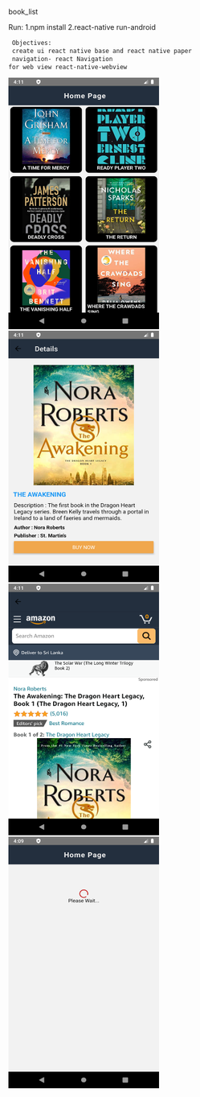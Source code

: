book_list


Run: 1.npm install
     2.react-native run-android
     
     Objectives:
     create ui react native base and react native paper
     navigation- react Navigation
    for web view react-native-webview


<img src="Image/home.png" width="300" height="500"/>

<img src="Image/details.png" width="300" height="500"/>
<img src="Image/amazon.png" width="300" height="500"/>
<img src="Image/loading.png" width="300" height="500"/>
